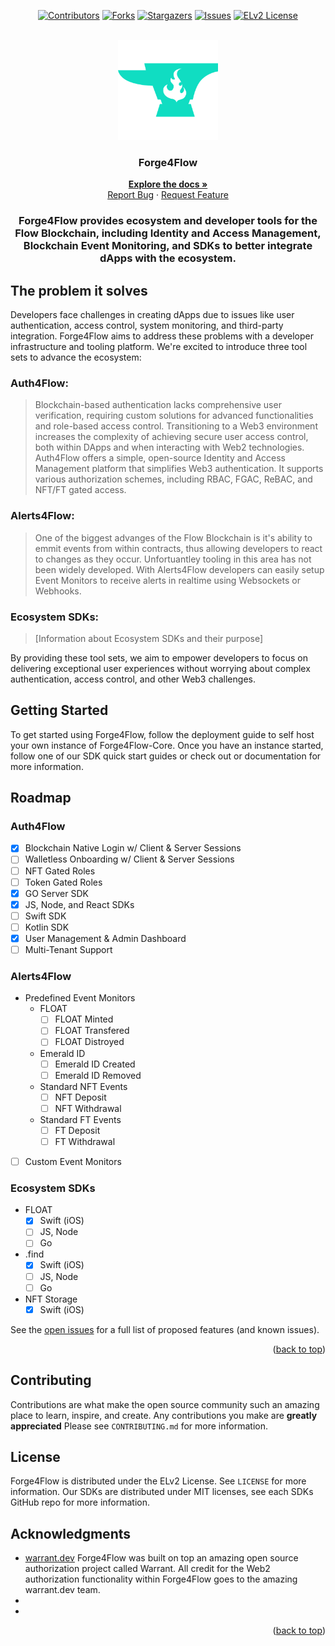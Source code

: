 <!-- Improved compatibility of back to top link: See: https://github.com/othneildrew/Best-README-Template/pull/73 -->

<a name="readme-top"></a>

<!--
*** Thanks for checking out the Best-README-Template. If you have a suggestion
*** that would make this better, please fork the repo and create a pull request
*** or simply open an issue with the tag "enhancement".
*** Don't forget to give the project a star!
*** Thanks again! Now go create something AMAZING! :D
-->

<!-- PROJECT SHIELDS -->
<!--
*** I'm using markdown "reference style" links for readability.
*** Reference links are enclosed in brackets [ ] instead of parentheses ( ).
*** See the bottom of this document for the declaration of the reference variables
*** for contributors-url, forks-url, etc. This is an optional, concise syntax you may use.
*** https://www.markdownguide.org/basic-syntax/#reference-style-links
-->
<div align="center">

[![Contributors][contributors-shield]][contributors-url]
[![Forks][forks-shield]][forks-url]
[![Stargazers][stars-shield]][stars-url]
[![Issues][issues-shield]][issues-url]
[![ELv2 License][license-shield]][license-url]

<!-- PROJECT LOGO -->
<br />
  <img src="images/logo.png" alt="Logo" width="160" height="160">

  <h3>Forge4Flow</h3>

  <p>
    <a href="http://forge4flow.gitbook.io/docs"><strong>Explore the docs »</strong></a>
    <br />
    <a href="https://github.com/Forge4Flow/Forge4Flow-Core/issues">Report Bug</a>
    ·
    <a href="https://github.com/Forge4Flow/Forge4Flow-Core/issues">Request Feature</a>
  </p>

  <h3>Forge4Flow provides ecosystem and developer tools for the Flow Blockchain, including Identity and Access Management, Blockchain Event Monitoring, and SDKs to better integrate dApps with the ecosystem.</h3>

</div>

## The problem it solves

Developers face challenges in creating dApps due to issues like user authentication, access control, system monitoring, and third-party integration. Forge4Flow aims to address these problems with a developer infrastructure and tooling platform. We're excited to introduce three tool sets to advance the ecosystem:

### Auth4Flow:

> Blockchain-based authentication lacks comprehensive user verification, requiring custom solutions for advanced functionalities and role-based access control. Transitioning to a Web3 environment increases the complexity of achieving secure user access control, both within DApps and when interacting with Web2 technologies. Auth4Flow offers a simple, open-source Identity and Access Management platform that simplifies Web3 authentication. It supports various authorization schemes, including RBAC, FGAC, ReBAC, and NFT/FT gated access.

### Alerts4Flow:

> One of the biggest advanges of the Flow Blockchain is it's ability to emmit events from within contracts, thus allowing developers to react to changes as they occur. Unfortuantley tooling in this area has not been widely developed. With Alerts4Flow developers can easily setup Event Monitors to receive alerts in realtime using Websockets or Webhooks.

### Ecosystem SDKs:

> [Information about Ecosystem SDKs and their purpose]

By providing these tool sets, we aim to empower developers to focus on delivering exceptional user experiences without worrying about complex authentication, access control, and other Web3 challenges.

<!-- GETTING STARTED -->

## Getting Started

To get started using Forge4Flow, follow the deployment guide to self host your own instance of Forge4Flow-Core. Once you have an instance started, follow one of our SDK quick start guides or check out or documentation for more information.

<!-- ROADMAP -->

## Roadmap

### Auth4Flow

- [x] Blockchain Native Login w/ Client & Server Sessions
- [ ] Walletless Onboarding w/ Client & Server Sessions
- [ ] NFT Gated Roles
- [ ] Token Gated Roles
- [x] GO Server SDK
- [x] JS, Node, and React SDKs
- [ ] Swift SDK
- [ ] Kotlin SDK
- [x] User Management & Admin Dashboard
- [ ] Multi-Tenant Support

### Alerts4Flow

- Predefined Event Monitors
  - FLOAT
    - [ ] FLOAT Minted
    - [ ] FLOAT Transfered
    - [ ] FLOAT Distroyed
  - Emerald ID
    - [ ] Emerald ID Created
    - [ ] Emerald ID Removed
  - Standard NFT Events
    - [ ] NFT Deposit
    - [ ] NFT Withdrawal
  - Standard FT Events
    - [ ] FT Deposit
    - [ ] FT Withdrawal
- [ ] Custom Event Monitors

### Ecosystem SDKs

- FLOAT
  - [x] Swift (iOS)
  - [ ] JS, Node
  - [ ] Go
- .find
  - [x] Swift (iOS)
  - [ ] JS, Node
  - [ ] Go
- NFT Storage
  - [x] Swift (iOS)

See the [open issues](https://github.com/Forge4Flow/Forge4Flow-Core/issues) for a full list of proposed features (and known issues).

<p align="right">(<a href="#readme-top">back to top</a>)</p>

<!-- CONTRIBUTING -->

## Contributing

Contributions are what make the open source community such an amazing place to learn, inspire, and create. Any contributions you make are **greatly appreciated** Please see `CONTRIBUTING.md` for more information.

<!-- LICENSE -->

## License

Forge4Flow is distributed under the ELv2 License. See `LICENSE` for more information. Our SDKs are distributed under MIT licenses, see each SDKs GitHub repo for more information.

<!-- ACKNOWLEDGMENTS -->

## Acknowledgments

- [warrant.dev](https://github.com/warrant-dev/warrant) Forge4Flow was built on top an amazing open source authorization project called Warrant. All credit for the Web2 authorization functionality within Forge4Flow goes to the amazing warrant.dev team.
- []()
- []()

<p align="right">(<a href="#readme-top">back to top</a>)</p>

<!-- MARKDOWN LINKS & IMAGES -->
<!-- https://www.markdownguide.org/basic-syntax/#reference-style-links -->

[contributors-shield]: https://img.shields.io/github/contributors/Forge4Flow/Forge4Flow-Core.svg?style=for-the-badge
[contributors-url]: https://github.com/Forge4Flow/Forge4Flow-Core/graphs/contributors
[forks-shield]: https://img.shields.io/github/forks/Forge4Flow/Forge4Flow-Core.svg?style=for-the-badge
[forks-url]: https://github.com/Forge4Flow/Forge4Flow-Core/network/members
[stars-shield]: https://img.shields.io/github/stars/Forge4Flow/Forge4Flow-Core.svg?style=for-the-badge
[stars-url]: https://github.com/Forge4Flow/Forge4Flow-Core/stargazers
[issues-shield]: https://img.shields.io/github/issues/Forge4Flow/Forge4Flow-Core.svg?style=for-the-badge
[issues-url]: https://github.com/Forge4Flow/Forge4Flow-Core/issues
[license-shield]: https://img.shields.io/badge/license-elv2-blue?style=for-the-badge
[license-url]: https://github.com/Forge4Flow/Forge4Flow-Core/blob/master/LICENSE
